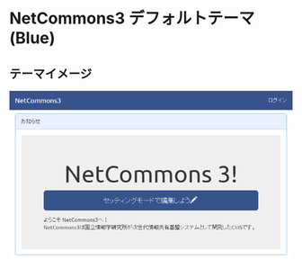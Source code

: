 NetCommons3 デフォルトテーマ(Blue)
==============

テーマイメージ
--------------

![テーマ](https://raw.githubusercontent.com/NetCommons3/ThemedDefaultBlue/master/webroot/snapshot.png)
